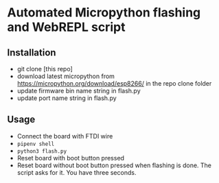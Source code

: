 # Automated Micropython flashing and WebREPL script

## Installation
- git clone [this repo]
- download latest micropython from https://micropython.org/download/esp8266/ in the repo clone folder
- update firmware bin name string in flash.py
- update port name string in flash.py

## Usage
- Connect the board with FTDI wire
- `pipenv shell`
- `python3 flash.py`
- Reset board with boot button pressed
- Reset board without boot button pressed when flashing is done. The script asks for it. You have three seconds.